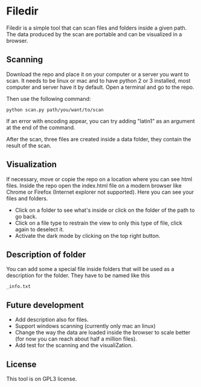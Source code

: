# Filedir
Filedir is a simple tool that can scan files and folders inside a given path.
The data produced by the scan are portable and can be visualized in a browser.

## Scanning
Download the repo and place it on your computer or a server you want to scan.
It needs to be linux or mac and to have python 2 or 3 installed, most computer and server have it by default.
Open a terminal and go to the repo.

Then use the following command:
```
python scan.py path/you/want/to/scan
```
If an error with encoding appear, you can try adding "latin1" as an argument at the end of the command.

After the scan, three files are created inside a data folder, they contain the result of the scan.

## Visualization
If necessary, move or copie the repo on a location where you can see html files.
Inside the repo open the index.html file on a modern browser like Chrome or Firefox (Internet explorer not supported).
Here you can see your files and folders.
- Click on a folder to see what's inside or click on the folder of the path to go back.
- Click on a file type to restrain the view to only this type of file, click again to deselect it.
- Activate the dark mode by clicking on the top right button.

## Description of folder
You can add some a special file inside folders that will be used as a description for the folder.
They have to be named like this
```
_info.txt
```

## Future development
- Add description also for files.
- Support windows scanning (currently only mac an linux)
- Change the way the data are loaded inside the browser to scale better (for now you can reach about half a million files).
- Add test for the scanning and the visualiZation.

## License
This tool is on GPL3 license.
